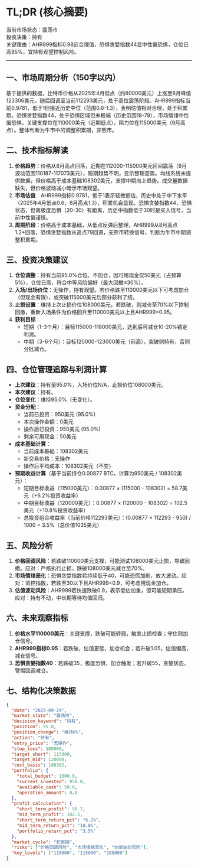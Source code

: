 # TL;DR (核心摘要)
当前市场状态：震荡市  
投资决策：持有  
关键理由：AHR999指标0.98近合理值，恐惧贪婪指数44显中性偏恐惧，仓位已高95%，宜持有观望控制风险。

---

## 一、市场周期分析（150字以内）
基于提供的数据，比特币价格从2025年4月低点（约80000美元）上涨至8月峰值123306美元，随后回调至当前112293美元，处于高位震荡阶段。AHR999指标当前0.9781，低于1但接近历史中位（范围0.6-1.3），表明估值相对合理，处于积累期。恐惧贪婪指数44，处于恐惧区域但未极端（历史范围18-79），市场情绪中性偏恐惧。关键支撑位在110000美元（近期低点），阻力位在115000美元（9月高点）。整体判断为牛市中的调整积累期，非熊市。

## 二、技术指标解读
1. **价格趋势**：价格从8月高点回落，近期在112000-115000美元区间震荡（9月波动范围110187-117073美元），短期趋势不明，显示整理态势。均线系统未提供数据，但价格高于成本基础108302美元，支撑中期向上趋势。成交量数据缺失，但价格波动减小暗示市场观望。
2. **市场估值**：AHR999指标0.9781，低于1表示轻微低估，历史中处于中下水平（2025年4月低点0.6，8月高点1.3），积累机会显现。恐惧贪婪指数44，恐惧状态，但离极度恐惧（20-30）有距离，历史中指数低于30时是买入信号，当前中性偏谨慎。
3. **周期阶段**：价格高于成本基础，从低点反弹后整理，AHR999从8月高点1.2+回落，恐惧贪婪指数从高点79回调，无熊市转换信号，判断为牛市中期调整积累期。

## 三、投资决策建议
1. **仓位调整**：持有当前95.0%仓位。不加仓，因可用现金仅50美元（占预算5%），仓位已高，符合中等风险偏好（最大回撤≤30%）。
2. **入场/出场价位**：无操作，持有观望。若价格跌至110000美元以下可考虑加仓（但现金有限），或突破115000美元后部分获利了结。
3. **止损设置**：维持上次止损价位108000美元。若跌破，则减仓至70%以下控制回撤，重新入场条件为价格回升至110000美元以上且AHR999>0.95。
4. **获利目标**：  
   - 短期（1-3个月）：目标115000-118000美元，达到后可减仓10-20%锁定利润。  
   - 中期（3-6个月）：目标120000-123000美元（前高），突破则持有，否则分批减仓。

## 四、仓位管理追踪与利润计算
- **上次建议**：持有至95.0%，入场价位N/A，止损价位108000美元。  
- **本次建议**：持有。  
- **仓位变化**：维持95.0%（无变化）。  
- **资金分配**：  
  - 当前已投资：950美元 (95.0%)  
  - 本次操作金额：0美元  
  - 操作后已投资：950美元 (95.0%)  
  - 剩余可用现金：50美元  
- **成本基础计算**：  
  - 当前成本基础：108302美元  
  - 新交易价格：无操作  
  - 操作后平均成本：108302美元（不变）  
- **预期收益计算**（基于当前持仓0.00877 BTC，计算为950美元 / 108302美元）：  
  - 短期目标收益（115000美元）：0.00877 × (115000 - 108302) = 58.7美元（+6.2%投资收益率）  
  - 中期目标收益（120000美元）：0.00877 × (120000 - 108302) = 102.5美元（+10.8%投资收益率）  
  - 总投资组合收益率（当前价格112293美元）：(0.00877 × 112293 - 950) / 1000 = 3.5%（总价值1035美元）

## 五、风险分析
1. **价格回调风险**：若跌破110000美元支撑，可能测试108000美元止损，导致回撤。应对：严格执行止损，跌破108000美元减仓至70%。  
2. **市场情绪恶化**：恐惧贪婪指数若持续低于40，可能恐慌加剧，放大波动。应对：监控指数，若跌至30以下且AHR999<0.9，可考虑用现金加仓。  
3. **估值波动风险**：AHR999若快速跌破0.9，表示低估加重，但可能短期承压。应对：持有不动，中长期等待均值回归。

## 六、未来观察指标
1. **价格水平110000美元**：关键支撑，跌破可能转弱，触发止损检查；守住则加仓信号。  
2. **AHR999指标0.95**：若跌破，估值更低，加仓机会；若升破1.05，估值偏高，减仓信号。  
3. **恐惧贪婪指数40**：若跌破35，极度恐惧，加仓触发；若升破55，贪婪状态，警惕回调减仓。

## 七、结构化决策数据
```json
{
  "date": "2025-09-24",
  "market_state": "震荡市",
  "decision_keyword": "持有",
  "position": 95.0,
  "position_change": "维持0%",
  "action": "持有",
  "entry_price": "无操作",
  "stop_loss": 108000,
  "target_short": 115000,
  "target_mid": 120000,
  "cost_basis": 108302,
  "portfolio": {
    "total_budget": 1000.0,
    "current_invested": 950.0,
    "available_cash": 50.0,
    "operation_amount": 0.0
  },
  "profit_calculation": {
    "short_term_profit": 58.7,
    "mid_term_profit": 102.5,
    "short_term_return_pct": "6.2%",
    "mid_term_return_pct": "10.8%",
    "portfolio_return_pct": "3.5%"
  },
  "market_cycle": "积累期",
  "risks": ["价格回调风险", "市场情绪恶化", "估值波动风险"],
  "key_levels": ["110000", "115000", "108000"]
}
```